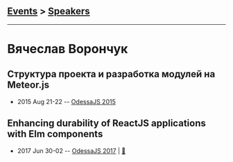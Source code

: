 ## [Events](../README.md) > [Speakers](../speakers.md)
---

# Вячеслав Ворончук

## Структура проекта и разработка модулей на Meteor.js
- 2015 Aug 21-22 -- [OdessaJS 2015](https://youtu.be/0ZoYNt8xGj4)    
## Enhancing durability of ReactJS applications with Elm components
- 2017 Jun 30-02 -- [OdessaJS 2017](https://www.youtube.com/watch?v=zAGSXdsVp8Q)  | [:notebook:](https://www.slideshare.net/OdessaJSConf/vyacheslav-voronchuk-enhancing-durability-of-reactjs-applications-with-elm-components)  
